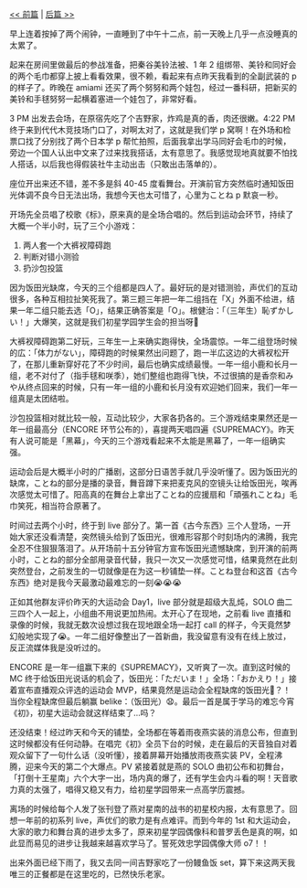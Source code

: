[<< 前篇](/post/chu-xing-da-yun-dong-hui-zhi-lv-%20-%20Day1%20-%20-cai-dian-%E3%80%81-chang-fan-fa-zhan.html) | [后篇 >>](/post/chu-xing-da-yun-dong-hui-zhi-lv-%20-%20Day3%20-%20-zui-hou-de-gou-wu-%E3%80%81-gui-tu.html)

早上连着按掉了两个闹钟，一直睡到了中午十二点，前一天晚上几乎一点没睡真的太累了。

起来在房间里做最后的参战准备，把秦谷美铃法被、1 年 2 组绑带、美铃和同好会的两个毛巾都穿上披上看看效果，很不赖，看起来有点昨天我看到的全副武装的 p 的样子了。昨晚在 amiami 还买了两个努努和两个娃包，经过一番科研，把新买的美铃和手毬努努一起横着塞进一个娃包了，非常好看。

3 PM 出发去会场，在原宿先吃了个吉野家，炸鸡是真的香，肉还很嫩。4:22 PM 终于来到代代木竞技场门口了，对啊太对了，这就是我们学 p 窝啊！在外场和检票口找了分别找了两个日本学 p 帮忙拍照，后面我拿出学马同好会毛巾的时候，旁边一个国人认出中文来了过来找我搭话，太有意思了。我感觉现地真就要不怕找人搭话，以后我也得假装社牛主动出击（只敢出击落单的）。

座位开出来还不错，差不多是斜 40-45 度看舞台。开演前官方突然临时通知饭田光体调不良今日无法出场，我想今天也太可惜了，心里为ことね p 默哀一秒。

开场先全员唱了校歌《标》，原来真的是全场合唱的。然后到运动会环节，持续了大概一个半小时，玩了三个小游戏：

1. 两人套一个大裤衩障碍跑
2. 判断对错小测验
3. 扔沙包投篮

因为饭田光缺席，今天的三个组都是四人了。最好玩的是对错测验，声优们的互动很多，各种互相拉扯笑死我了。第三题三年把一年二组挡在「X」外面不给进，结果一年二组只能去选「O」，结果正确答案是「O」。根健治：「（三年生）恥ずかしい！」大爆笑，这就是我们初星学园学生会的担当呀🤣

大裤衩障碍跑第二好玩，三年生一上来确实跑得快，全场震惊。一年二组登场时候的広：「体力がない」，障碍跑的时候果然出问题了，跑一半広这边的大裤衩松开了，在那儿重新穿好花了不少时间，最后也确实成绩最慢。一年一组小鹿和长月一组，老不对付了（指手毬和咲季），她们整组也跑得飞快，不过很搞的是香奈和みや从终点回来的时候，只有一年一组的小鹿和长月没有欢迎她们回来，我们一年一组真是太团结啦。

沙包投篮相对就比较一般，互动比较少，大家各扔各的。三个游戏结束果然还是一年一组最高分（ENCORE 环节公布的），喜提两天唱四遍《SUPREMACY》。昨天有人说可能是「黑幕」，今天的三个游戏看起来不太能是黑幕了，一年一组确实强。

运动会后是大概半小时的广播剧，这部分日语苦手就几乎没听懂了。因为饭田光的缺席，ことね的部分是播的录音，舞音蹲下来把麦克风的空镜头让给饭田光，唉再次感觉太可惜了。阳高真的在舞台上拿出了ことね的应援扇和「頑張れことね」毛巾笑死，相当符合原著了。

时间过去两个小时，终于到 live 部分了。第一首《古今东西》三个人登场，一开始大家还没看清楚，突然镜头给到了饭田光，很难形容那个时刻场内的沸腾，我完全忍不住狠狠落泪了。从开场前十五分钟官方宣布饭田光遗憾缺席，到开演的前两小时，ことね的部分全部用录音代替，我只一次又一次感觉可惜，结果竟然在此刻突然登台，之前发生的一切就像是在为这一秒铺垫一样。ことね登台和这首《古今东西》绝对是我今天最激动最难忘的一刻😭😭😭

正如其他群友评价昨天的大运动会 Day1，live 部分就是超级大乱炖，SOLO 曲二三四个人一起上，小组曲不用说更加热闹。太开心了在现地，之前看 live 直播和录像的时候，我就无数次设想过我在现地跟全场一起打 call 的样子，今天竟然梦幻般地实现了😭。一年二组好像整出了一首新曲，我没留意有没有在线上放过，反正流媒体我是没听过的。 

ENCORE 是一年一组赢下来的《SUPREMACY》，又听爽了一次。直到这时候的 MC 终于给饭田光说话的机会了，饭田光：「ただいま！」全场：「おかえり！」接着宣布直播观众评选的运动会 MVP，结果竟然是运动会全程缺席的饭田光🤣？！当你全程缺席但最后躺赢 belike：（饭田光）😧。最后一首是属于学马的难忘今宵《初》，初星大运动会就这样结束了…吗？

还没结束！经过昨天和今天的铺垫，全场都在等着雨夜燕实装的消息公布，但直到这时候都没有任何动静。在唱完《初》全员下台的时候，走在最后的天音独自对着观众留下了一句什么话（没听懂），接着屏幕开始播放雨夜燕实装 PV，全程沸腾，迎来今天的第二个大爆点。PV 紧接着就是燕的 SOLO 曲初公布和初舞台，「打倒十王星南」六个大字一出，场内真的爆了，还有学生会内斗看的啊！天音歌力真的太强了，唱得又稳又有力，给初星学园带来一点高学历震撼。

离场的时候给每个人发了张刊登了燕对星南的战书的初星校内报，太有意思了。回想一年前的初系列 live，声优们的歌力是有点难评。而到今年的 1st 和大运动会，大家的歌力和舞台真的进步太多了，原来初星学园偶像科和普罗丢色是真的啊，如此显而易见的进步让我越来越喜欢学马了。誓死效忠学园偶像大师 o7！！

出来外面已经下雨了，我又去同一间吉野家吃了一份鳗鱼饭 set，算下来这两天我唯三的正餐都是在这里吃的，已然快乐老家。